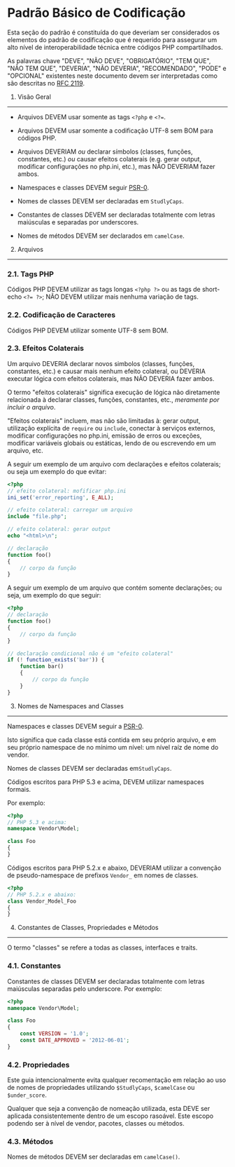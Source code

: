 Padrão Básico de Codificação
============================

Esta seção do padrão é constituída do que deveriam ser considerados os elementos do padrão de codificação que é requerido para assegurar um alto nível de interoperabilidade técnica entre códigos PHP compartilhados.

As palavras chave "DEVE", "NÃO DEVE", "OBRIGATÓRIO", "TEM QUE", "NÃO TEM QUE", "DEVERIA", "NÃO DEVERIA", "RECOMENDADO", "PODE" e "OPCIONAL" existentes neste documento devem ser interpretadas como são descritas no [RFC 2119][].

[RFC 2119]: http://www.ietf.org/rfc/rfc2119.txt
[PSR-0]: https://github.com/php-fig/fig-standards/blob/master/accepted/PSR-0.md


1. Visão Geral
--------------

- Arquivos DEVEM usar somente as tags `<?php` e `<?=`.

- Arquivos DEVEM usar somente a codificação UTF-8 sem BOM para códigos PHP.

- Arquivos DEVERIAM *ou* declarar símbolos (classes, funções, constantes, etc.)
  *ou* causar efeitos colaterais (e.g. gerar output, modificar configurações no php.ini, etc.), mas NÃO DEVERIAM fazer ambos.

- Namespaces e classes DEVEM seguir [PSR-0][].

- Nomes de classes DEVEM ser declaradas em `StudlyCaps`.

- Constantes de classes DEVEM ser declaradas totalmente com letras maiúsculas e separadas por underscores.

- Nomes de métodos DEVEM ser declarados em `camelCase`.


2. Arquivos
-----------

### 2.1. Tags PHP

Códigos PHP DEVEM utilizar as tags longas `<?php ?>` ou as tags de short-echo `<?= ?>`; NÃO DEVEM utilizar mais nenhuma variação de tags.

### 2.2. Codificação de Caracteres

Códigos PHP DEVEM utilizar somente UTF-8 sem BOM.

### 2.3. Efeitos Colaterais

Um arquivo DEVERIA declarar novos simbolos (classes, funções, constantes, etc.) e causar mais nenhum efeito colateral, ou DEVERIA executar lógica com efeitos colaterais, mas NÃO DEVERIA fazer ambos.

O termo "efeitos colaterais" significa execução de lógica não diretamente relacionada à declarar classes, funções, constantes, etc., *meramente por incluir o arquivo*.

"Efeitos colaterais" incluem, mas não são limitadas à: gerar output, utilização explícita de `require` ou `include`, conectar à serviços externos, modificar configurações no php.ini, emissão de erros ou exceções, modificar variáveis globais ou estáticas, lendo de ou escrevendo em um arquivo, etc.

A seguir um exemplo de um arquivo com declarações e efeitos colaterais; ou seja um exemplo do que evitar:

```php
<?php
// efeito colateral: mofificar php.ini
ini_set('error_reporting', E_ALL);

// efeito colateral: carregar um arquivo
include "file.php";

// efeito colateral: gerar output
echo "<html>\n";

// declaração
function foo()
{
    // corpo da função
}
```

A seguir um exemplo de um arquivo que contém somente declarações; ou seja, um exemplo do que seguir:

```php
<?php
// declaração
function foo()
{
    // corpo da função
}

// declaração condicional não é um "efeito colateral"
if (! function_exists('bar')) {
    function bar()
    {
        // corpo da função
    }
}
```


3. Nomes de Namespaces and Classes
----------------------------------

Namespaces e classes DEVEM seguir a [PSR-0][].

Isto significa que cada classe está contida em seu próprio arquivo, e em seu próprio namespace de no mínimo um nível: um nível raíz de nome do vendor.

Nomes de classes DEVEM ser declaradas em`StudlyCaps`.

Códigos escritos para PHP 5.3 e acima, DEVEM utilizar namespaces formais.

Por exemplo:

```php
<?php
// PHP 5.3 e acima:
namespace Vendor\Model;

class Foo
{
}
```

Códigos escritos para PHP 5.2.x e abaixo, DEVERIAM utilizar a convenção de pseudo-namespace de prefixos `Vendor_` em nomes de classes.

```php
<?php
// PHP 5.2.x e abaixo:
class Vendor_Model_Foo
{
}
```

4. Constantes de Classes, Propriedades e Métodos
------------------------------------------------

O termo "classes" se refere a todas as classes, interfaces e traits.

### 4.1. Constantes

Constantes de classes DEVEM ser declaradas totalmente com letras maiúsculas separadas pelo underscore.
Por exemplo:

```php
<?php
namespace Vendor\Model;

class Foo
{
    const VERSION = '1.0';
    const DATE_APPROVED = '2012-06-01';
}
```

### 4.2. Propriedades

Este guia intencionalmente evita qualquer recomentação em relação ao uso de nomes de propriedades utilizando `$StudlyCaps`, `$camelCase` ou `$under_score`.

Qualquer que seja a convenção de nomeação utilizada, esta DEVE ser aplicada consistentemente dentro de um escopo rasoável. Este escopo podendo ser à nível de vendor, pacotes, classes ou métodos.

### 4.3. Métodos

Nomes de métodos DEVEM ser declaradas em `camelCase()`.
